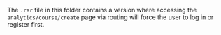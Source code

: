 The `.rar` file in this folder contains a version where accessing the `analytics/course/create` page via routing will force the user to log in or register first.